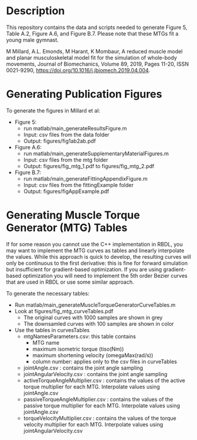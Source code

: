 # Description

This repository contains the data and scripts needed to generate Figure 5, Table A.2, Figure A.6, and Figure B.7. Please note that these MTGs fit a young male gymnast. 

M Millard, A.L. Emonds, M Harant, K Mombaur, A reduced muscle model and planar musculoskeletal model fit for the simulation of whole-body movements, Journal of Biomechanics, Volume 89, 2019, Pages 11-20, ISSN 0021-9290, https://doi.org/10.1016/j.jbiomech.2019.04.004.

# Generating Publication Figures

To generate the figures in Millard et al:

- Figure 5: 
    - run matlab/main_generateResultsFigure.m
    - Input: csv files from the data folder
    - Output: figures/fig1ab2ab.pdf
- Figure A.6: 
    - run matlab/main_generateSupplementaryMaterialFigures.m
    - Input: csv files from the mtg folder
    - Output: figures/fig_mtg_1.pdf to figures/fig_mtg_2.pdf     
- Figure B.7: 
    - run matlab/main_generateFittingAppendixFigure.m
    - Input: csv files from the fittingExample folder
    - Output: figures/figAppExample.pdf

# Generating Muscle Torque Generator (MTG) Tables


If for some reason you cannot use the C++ implementation in RBDL, you may want to implement the MTG curves as tables and linearly interpolate the values. While this approach is quick to develop, the resulting curves will only be continuous to the first derivative: this is fine for forward simulation but insufficient for gradient-based optimization. If you are using gradient-based optimization you will need to implement the 5th order Bezier curves that are used in RBDL or use some similar approach.

To generate the necessary tables:

- Run matlab/main_generateMuscleTorqueGeneratorCurveTables.m
- Look at figures/fig_mtg_curveTables.pdf
    - The original curves with 1000 samples are shown in grey
    - The downsamled curves with 100 samples are shown in color
- Use the tables in curvesTables
    - mtgNamesParameters.csv: this table contains
        - MTG name 
        - maximum isometric torque (tiso(Nm))
        - maximum shortening velocity (omegaMax(rad/s))
        - column number: applies only to the csv files in curveTables
    - jointAngle.csv : contains the joint angle sampling
    - jointAngularVelocity.csv : contains the joint angle sampling    
    - activeTorqueAngleMultiplier.csv : contains the values of the active torque multiplier for each MTG. Interpolate values using jointAngle.csv 
    - passiveTorqueAngleMultiplier.csv : contains the values of the passive torque multiplier for each MTG. Interpolate values using jointAngle.csv 
    - torqueVelocityMultiplier.csv : contains the values of the torque velocity multiplier for each MTG. Interpolate values using jointAngularVelocity.csv 
